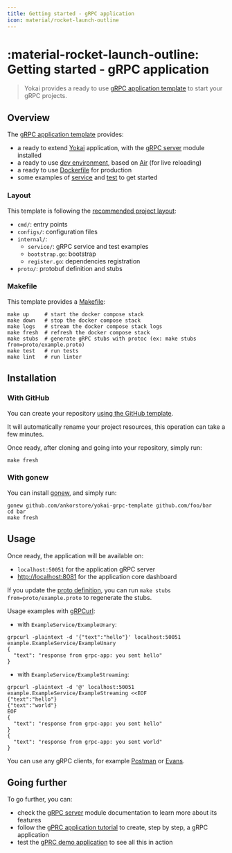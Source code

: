 ```yaml
---
title: Getting started - gRPC application
icon: material/rocket-launch-outline
---
```


# :material-rocket-launch-outline: Getting started - gRPC application

> Yokai provides a ready to use [gRPC application template](https://github.com/ankorstore/yokai-grpc-template) to start your gRPC projects.

## Overview

The [gRPC application template](https://github.com/ankorstore/yokai-grpc-template) provides:

- a ready to extend [Yokai](https://github.com/ankorstore/yokai) application, with the [gRPC server](../modules/fxgrpcserver.md) module installed
- a ready to use [dev environment](https://github.com/ankorstore/yokai-grpc-template/blob/main/docker-compose.yaml), based on [Air](https://github.com/cosmtrek/air) (for live reloading)
- a ready to use [Dockerfile](https://github.com/ankorstore/yokai-grpc-template/blob/main/Dockerfile) for production
- some examples of [service](https://github.com/ankorstore/yokai-grpc-template/blob/main/internal/service/example.go) and [test](https://github.com/ankorstore/yokai-grpc-template/blob/main/internal/service/example_test.go) to get started

### Layout

This template is following the [recommended project layout](https://go.dev/doc/modules/layout#server-project):

- `cmd/`: entry points
- `configs/`: configuration files
- `internal/`:
	- `service/`: gRPC service and test examples
	- `bootstrap.go`: bootstrap
	- `register.go`: dependencies registration
- `proto/`: protobuf definition and stubs

### Makefile

This template provides a [Makefile](https://github.com/ankorstore/yokai-grpc-template/blob/main/Makefile):

```
make up     # start the docker compose stack
make down   # stop the docker compose stack
make logs   # stream the docker compose stack logs
make fresh  # refresh the docker compose stack
make stubs  # generate gRPC stubs with protoc (ex: make stubs from=proto/example.proto)
make test   # run tests
make lint   # run linter
```

## Installation

### With GitHub

You can create your repository [using the GitHub template](https://github.com/new?template_name=yokai-grpc-template&template_owner=ankorstore).

It will automatically rename your project resources, this operation can take a few minutes.

Once ready, after cloning and going into your repository, simply run:

```shell
make fresh
```

### With gonew

You can install [gonew](https://go.dev/blog/gonew), and simply run:

```shell
gonew github.com/ankorstore/yokai-grpc-template github.com/foo/bar
cd bar
make fresh
```

## Usage

Once ready, the application will be available on:

- `localhost:50051` for the application gRPC server
- [http://localhost:8081](http://localhost:8081) for the application core dashboard

If you update the [proto definition](https://github.com/ankorstore/yokai-grpc-template/blob/main/proto/example.proto), you can run `make stubs from=proto/example.proto` to regenerate the stubs.

Usage examples with [gRPCurl](https://github.com/fullstorydev/grpcurl):

- with `ExampleService/ExampleUnary`:

```shell
grpcurl -plaintext -d '{"text":"hello"}' localhost:50051 example.ExampleService/ExampleUnary
{
  "text": "response from grpc-app: you sent hello"
}
```

- with `ExampleService/ExampleStreaming`:

```shell
grpcurl -plaintext -d '@' localhost:50051 example.ExampleService/ExampleStreaming <<EOF
{"text":"hello"}
{"text":"world"}
EOF
{
  "text": "response from grpc-app: you sent hello"
}
{
  "text": "response from grpc-app: you sent world"
}
```

You can use any gRPC clients, for example [Postman](https://learning.postman.com/docs/sending-requests/grpc/grpc-request-interface/) or [Evans](https://github.com/ktr0731/evans).

## Going further

To go further, you can:

- check the [gRPC server](../modules/fxgrpcserver.md) module documentation to learn more about its features
- follow the [gPRC application tutorial](../tutorials/grpc-application.md) to create, step by step, a gRPC application
- test the [gPRC demo application](../demos/grpc-application.md) to see all this in action
